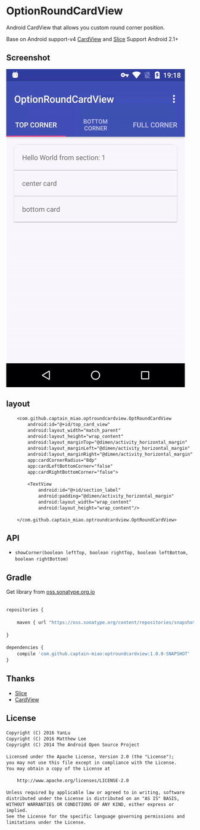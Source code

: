 # OptionRoundCardView
Android CardView that allows you custom round corner position.

Base on Android support-v4 [CardView](https://android.googlesource.com/platform/frameworks/support.git) and [Slice](https://github.com/mthli/Slice)
Support Android 2.1+

## Screenshot

![option_round_card_view](https://raw.githubusercontent.com/captain-miao/me.github.com/master/cardview/option_round_card_view.gif "option_round_card_view")

## layout
```
    <com.github.captain_miao.optroundcardview.OptRoundCardView
        android:id="@+id/top_card_view"
        android:layout_width="match_parent"
        android:layout_height="wrap_content"
        android:layout_marginTop="@dimen/activity_horizontal_margin"
        android:layout_marginLeft="@dimen/activity_horizontal_margin"
        android:layout_marginRight="@dimen/activity_horizontal_margin"
        app:cardCornerRadius="8dp"
        app:cardLeftBottomCorner="false"
        app:cardRightBottomCorner="false">

        <TextView
            android:id="@+id/section_label"
            android:padding="@dimen/activity_horizontal_margin"
            android:layout_width="wrap_content"
            android:layout_height="wrap_content"/>

    </com.github.captain_miao.optroundcardview.OptRoundCardView>

```


## API

 - `showCorner(boolean leftTop, boolean rightTop, boolean leftBottom, boolean rightBottom)`
 

 
## Gradle
Get library from  [oss.sonatype.org.io](https://oss.sonatype.org/content/repositories/snapshots)
```javascript

repositories {
    
    maven { url "https://oss.sonatype.org/content/repositories/snapshots" }

}

dependencies {
    compile 'com.github.captain-miao:optroundcardview:1.0.0-SNAPSHOT'
}
```

## Thanks

 - [Slice](https://github.com/mthli/Slice)
 - [CardView](https://android.googlesource.com/platform/frameworks/support.git)

## License

    Copyright (C) 2016 YanLu
    Copyright (C) 2016 Matthew Lee
    Copyright (C) 2014 The Android Open Source Project

    Licensed under the Apache License, Version 2.0 (the "License");
    you may not use this file except in compliance with the License.
    You may obtain a copy of the License at

        http://www.apache.org/licenses/LICENSE-2.0

    Unless required by applicable law or agreed to in writing, software
    distributed under the License is distributed on an "AS IS" BASIS,
    WITHOUT WARRANTIES OR CONDITIONS OF ANY KIND, either express or implied.
    See the License for the specific language governing permissions and
    limitations under the License.
